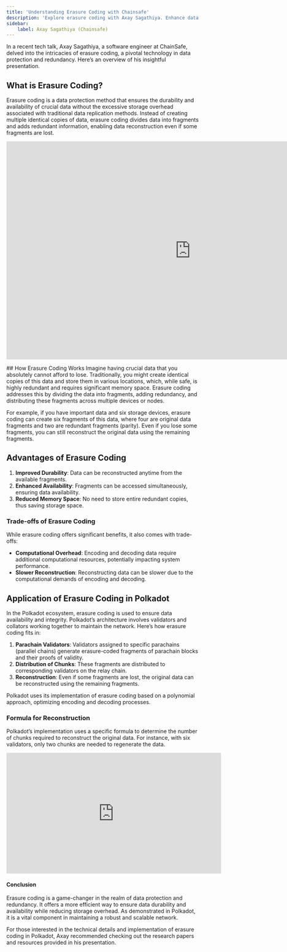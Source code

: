 ```yaml
---
title: 'Understanding Erasure Coding with Chainsafe'
description: 'Explore erasure coding with Axay Sagathiya. Enhance data durability and efficiency in Polkadot blockchain. Join ChainSafe.'
sidebar:
    label: Axay Sagathiya (Chainsafe)
---
```


In a recent tech talk, Axay Sagathiya, a software engineer at ChainSafe, delved into the intricacies of erasure coding, a pivotal technology in data protection and redundancy. Here’s an overview of his insightful presentation.

## What is Erasure Coding?
Erasure coding is a data protection method that ensures the durability and availability of crucial data without the excessive storage overhead associated with traditional data replication methods. Instead of creating multiple identical copies of data, erasure coding divides data into fragments and adds redundant information, enabling data reconstruction even if some fragments are lost.

<iframe allowfullscreen="true" frameborder="0" height="569" mozallowfullscreen="true" src="https://docs.google.com/presentation/d/e/2PACX-1vT7hJaypwmcI-uxeE0APdySer2LsRLPlOtR8GP8oAz7M12TD-GPrEefNS1vTz-edTEmDhYnSrywtibe/embed?start=false&loop=false&delayms=60000" webkitallowfullscreen="true" width="960"></iframe>

## How Erasure Coding Works
Imagine having crucial data that you absolutely cannot afford to lose. Traditionally, you might create identical copies of this data and store them in various locations, which, while safe, is highly redundant and requires significant memory space. Erasure coding addresses this by dividing the data into fragments, adding redundancy, and distributing these fragments across multiple devices or nodes.

For example, if you have important data and six storage devices, erasure coding can create six fragments of this data, where four are original data fragments and two are redundant fragments (parity). Even if you lose some fragments, you can still reconstruct the original data using the remaining fragments.

## Advantages of Erasure Coding
1. **Improved Durability**: Data can be reconstructed anytime from the available fragments.
2. **Enhanced Availability**: Fragments can be accessed simultaneously, ensuring data availability.
3. **Reduced Memory Space**: No need to store entire redundant copies, thus saving storage space.

### Trade-offs of Erasure Coding
While erasure coding offers significant benefits, it also comes with trade-offs:

- **Computational Overhead**: Encoding and decoding data require additional computational resources, potentially impacting system performance.
- **Slower Reconstruction**: Reconstructing data can be slower due to the computational demands of encoding and decoding.

## Application of Erasure Coding in Polkadot
In the Polkadot ecosystem, erasure coding is used to ensure data availability and integrity. Polkadot’s architecture involves validators and collators working together to maintain the network. Here’s how erasure coding fits in:
1. **Parachain Validators**: Validators assigned to specific parachains (parallel chains) generate erasure-coded fragments of parachain blocks and their proofs of validity.
2. **Distribution of Chunks**: These fragments are distributed to corresponding validators on the relay chain.
3. **Reconstruction**: Even if some fragments are lost, the original data can be reconstructed using the remaining fragments.

Polkadot uses its implementation of erasure coding based on a polynomial approach, optimizing encoding and decoding processes.

### Formula for Reconstruction
Polkadot’s implementation uses a specific formula to determine the number of chunks required to reconstruct the original data. For instance, with six validators, only two chunks are needed to regenerate the data.

<iframe allow="accelerometer; autoplay; clipboard-write; encrypted-media; gyroscope; picture-in-picture; web-share" allowfullscreen="" frameborder="0" height="315" referrerpolicy="strict-origin-when-cross-origin" src="https://www.youtube.com/embed/sLv0hgqE8u4?si=-Q42WiwQaeD9xypW" title="YouTube video player" width="560"></iframe>

#### Conclusion
Erasure coding is a game-changer in the realm of data protection and redundancy. It offers a more efficient way to ensure data durability and availability while reducing storage overhead. As demonstrated in Polkadot, it is a vital component in maintaining a robust and scalable network.

For those interested in the technical details and implementation of erasure coding in Polkadot, Axay recommended checking out the research papers and resources provided in his presentation.